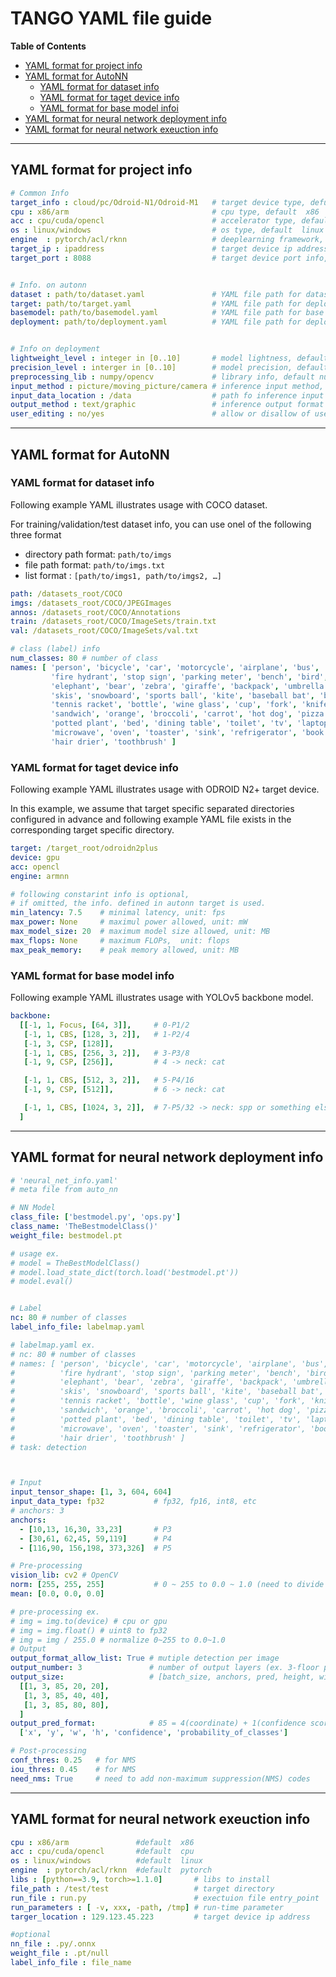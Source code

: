 # TANGO YAML file guide

**Table of Contents**
* [YAML format for project info](#project_info)
* [YAML format for AutoNN](#auto_nn)
  * [YAML format for dataset info](#dataset_info)
  * [YAML format for taget device info](#device_info)
  * [YAML format for base model infoi](#base_model_info)
* [YAML format for neural network deployment info](#nn_deploy_info)
* [YAML format for neural network exeuction info](#nn_exec_info)

----

## YAML format for project info <a name="project_info"></a>

```yaml
# Common Info
target_info : cloud/pc/Odroid-N1/Odroid-M1   # target device type, defualt cloud
cpu : x86/arm                                # cpu type, default  x86 
acc : cpu/cuda/opencl                        # accelerator type, default  cpu 
os : linux/windows                           # os type, default  linux 
engine  : pytorch/acl/rknn                   # deeplearning framework, default  pytorch 
target_ip : ipaddress                        # target device ip address, default  NULL (clould or target device IP address)
target_port : 8088                           # target device port info, default  NULL (clould or target device port)


# Info. on autonn
dataset : path/to/dataset.yaml               # YAML file path for dataset info
target: path/to/target.yaml                  # YAML file path for deploy target device info
basemodel: path/to/basemodel.yaml            # YAML file path for base model info 
deployment: path/to/deployment.yaml          # YAML file path for deploy info


# Info on deployment
lightweight_level : integer in [0..10]       # model lightness, default 0 -> no optimization
precision_level : interger in [0..10]        # model precision, default 10 -> no optimization
preprocessing_lib : numpy/opencv             # library info, default numpy
input_method : picture/moving_picture/camera # inference input method, default picture
input_data_location : /data                  # path fo inference input image files
output_method : text/graphic                 # inference output format 
user_editing : no/yes                        # allow or disallow of user editing of application, default no
```

----

## YAML format for AutoNN <a name="auto_nn"></a>

### YAML format for dataset info <a name="dataset_info"></a>

Following example YAML illustrates usage with COCO dataset.

For training/validation/test dataset info, you can use onel of the following three format
* directory path format: `path/to/imgs`
* file path format: `path/to/imgs.txt`
* list format : `[path/to/imgs1, path/to/imgs2, …]`

```YAML
path: /datasets_root/COCO
imgs: /datasets_root/COCO/JPEGImages
annos: /datasets_root/COCO/Annotations
train: /datasets_root/COCO/ImageSets/train.txt
val: /datasets_root/COCO/ImageSets/val.txt

# class (label) info
num_classes: 80 # number of class
names: [ 'person', 'bicycle', 'car', 'motorcycle', 'airplane', 'bus', 'train', 'truck', 'boat', 'traffic light',
         'fire hydrant', 'stop sign', 'parking meter', 'bench', 'bird', 'cat', 'dog', 'horse', 'sheep', 'cow',
         'elephant', 'bear', 'zebra', 'giraffe', 'backpack', 'umbrella', 'handbag', 'tie', 'suitcase', 'frisbee',
         'skis', 'snowboard', 'sports ball', 'kite', 'baseball bat', 'baseball glove', 'skateboard', 'surfboard',
         'tennis racket', 'bottle', 'wine glass', 'cup', 'fork', 'knife', 'spoon', 'bowl', 'banana', 'apple',
         'sandwich', 'orange', 'broccoli', 'carrot', 'hot dog', 'pizza', 'donut', 'cake', 'chair', 'couch',
         'potted plant', 'bed', 'dining table', 'toilet', 'tv', 'laptop', 'mouse', 'remote', 'keyboard', 'cell phone',
         'microwave', 'oven', 'toaster', 'sink', 'refrigerator', 'book', 'clock', 'vase', 'scissors', 'teddy bear',
         'hair drier', 'toothbrush' ]
```

### YAML format for taget device info <a name="device_info"></a>

Following example YAML illustrates usage with ODROID N2+ target device.

In this example, we assume that target specific separated directories configured in advance and following example YAML file exists in the corresponding target specific directory.
```yaml
target: /target_root/odroidn2plus
device: gpu
acc: opencl
engine: armnn

# following constarint info is optional, 
# if omitted, the info. defined in autonn target is used.
min_latency: 7.5    # minimal latency, unit: fps
max_power: None     # maximul power allowed, unit: mW
max_model_size: 20  # maximum model size allowed, unit: MB
max_flops: None     # maximum FLOPs,  unit: flops
max_peak_memory:    # peak memory allowed, unit: MB 
```

### YAML format for base model info <a name="base_model_info"></a>

Following example YAML illustrates usage with YOLOv5 backbone model.

```yaml
backbone:
  [[-1, 1, Focus, [64, 3]],     # 0-P1/2
   [-1, 1, CBS, [128, 3, 2]],   # 1-P2/4
   [-1, 3, CSP, [128]],
   [-1, 1, CBS, [256, 3, 2]],   # 3-P3/8
   [-1, 9, CSP, [256]],         # 4 -> neck: cat

   [-1, 1, CBS, [512, 3, 2]],   # 5-P4/16
   [-1, 9, CSP, [512]],         # 6 -> neck: cat

   [-1, 1, CBS, [1024, 3, 2]],  # 7-P5/32 -> neck: spp or something else
  ]
```

---

## YAML format for neural network deployment info <a name="nn_deploy_info"></a>

```yaml
# 'neural_net_info.yaml'
# meta file from auto_nn

# NN Model
class_file: ['bestmodel.py', 'ops.py']
class_name: 'TheBestmodelClass()'
weight_file: bestmodel.pt

# usage ex.
# model = TheBestModelClass()
# model.load_state_dict(torch.load('bestmodel.pt'))
# model.eval()


# Label
nc: 80 # number of classes
label_info_file: labelmap.yaml

# labelmap.yaml ex.
# nc: 80 # number of classes
# names: [ 'person', 'bicycle', 'car', 'motorcycle', 'airplane', 'bus', 'train', 'truck', 'boat', 'traffic light',
#          'fire hydrant', 'stop sign', 'parking meter', 'bench', 'bird', 'cat', 'dog', 'horse', 'sheep', 'cow',
#          'elephant', 'bear', 'zebra', 'giraffe', 'backpack', 'umbrella', 'handbag', 'tie', 'suitcase', 'frisbee',
#          'skis', 'snowboard', 'sports ball', 'kite', 'baseball bat', 'baseball glove', 'skateboard', 'surfboard',
#          'tennis racket', 'bottle', 'wine glass', 'cup', 'fork', 'knife', 'spoon', 'bowl', 'banana', 'apple',
#          'sandwich', 'orange', 'broccoli', 'carrot', 'hot dog', 'pizza', 'donut', 'cake', 'chair', 'couch',
#          'potted plant', 'bed', 'dining table', 'toilet', 'tv', 'laptop', 'mouse', 'remote', 'keyboard', 'cell phone',
#          'microwave', 'oven', 'toaster', 'sink', 'refrigerator', 'book', 'clock', 'vase', 'scissors', 'teddy bear',
#          'hair drier', 'toothbrush' ]
# task: detection



# Input
input_tensor_shape: [1, 3, 604, 604]
input_data_type: fp32           # fp32, fp16, int8, etc
# anchors: 3
anchors:
  - [10,13, 16,30, 33,23]       # P3
  - [30,61, 62,45, 59,119]      # P4
  - [116,90, 156,198, 373,326]  # P5

# Pre-processing
vision_lib: cv2 # OpenCV
norm: [255, 255, 255]           # 0 ~ 255 to 0.0 ~ 1.0 (need to divide by 255.0 on each channel)
mean: [0.0, 0.0, 0.0]

# pre-processing ex.
# img = img.to(device) # cpu or gpu
# img = img.float() # uint8 to fp32
# img = img / 255.0 # normalize 0~255 to 0.0~1.0
# Output
output_format_allow_list: True # mutiple detection per image
output_number: 3               # number of output layers (ex. 3-floor pyramid; P3, P4, P5)
output_size:                   # [batch_size, anchors, pred, height, width]
  [[1, 3, 85, 20, 20],
   [1, 3, 85, 40, 40],
   [1, 3, 85, 80, 80],
  ]
output_pred_format:            # 85 = 4(coordinate) + 1(confidence score) + 80(probablity of classes)
  ['x', 'y', 'w', 'h', 'confidence', 'probability_of_classes']

# Post-processing
conf_thres: 0.25   # for NMS
iou_thres: 0.45    # for NMS
need_nms: True     # need to add non-maximum suppression(NMS) codes
```

----

## YAML format for neural network exeuction info <a name="nn_exec_info"></a>

```yaml
cpu : x86/arm               #default  x86 
acc : cpu/cuda/opencl       #default  cpu 
os : linux/windows          #default  linux 
engine  : pytorch/acl/rknn  #default  pytorch 
libs : [python==3.9, torch>=1.1.0]       # libs to install
file_path : /test/test                   # target directory
run_file : run.py                        # exectuion file entry_point
run_parameters : [ -v, xxx, -path, /tmp] # run-time parameter
targer_location : 129.123.45.223         # target device ip address

#optional
nn_file : .py/.onnx
weight_file : .pt/null
label_info_file : file_name
```
